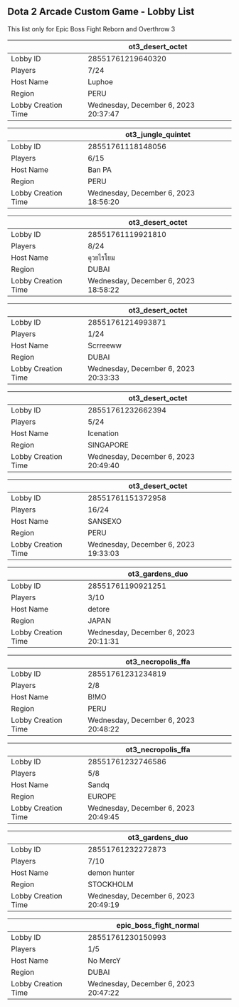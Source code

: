 ## Dota 2 Arcade Custom Game - Lobby List

This list only for Epic Boss Fight Reborn and Overthrow 3

|  | ot3_desert_octet |
| ------ | ------ |
| Lobby ID | 28551761219640320 |
| Players | 7/24 |
| Host Name | Luphoe |
| Region | PERU |
| Lobby Creation Time | Wednesday, December 6, 2023 20:37:47 |


|  | ot3_jungle_quintet |
| ------ | ------ |
| Lobby ID | 28551761118148056 |
| Players | 6/15 |
| Host Name | Ban PA |
| Region | PERU |
| Lobby Creation Time | Wednesday, December 6, 2023 18:56:20 |


|  | ot3_desert_octet |
| ------ | ------ |
| Lobby ID | 28551761119921810 |
| Players | 8/24 |
| Host Name | คุวยไรโยม |
| Region | DUBAI |
| Lobby Creation Time | Wednesday, December 6, 2023 18:58:22 |


|  | ot3_desert_octet |
| ------ | ------ |
| Lobby ID | 28551761214993871 |
| Players | 1/24 |
| Host Name | Scrreeww |
| Region | DUBAI |
| Lobby Creation Time | Wednesday, December 6, 2023 20:33:33 |


|  | ot3_desert_octet |
| ------ | ------ |
| Lobby ID | 28551761232662394 |
| Players | 5/24 |
| Host Name | Icenation |
| Region | SINGAPORE |
| Lobby Creation Time | Wednesday, December 6, 2023 20:49:40 |


|  | ot3_desert_octet |
| ------ | ------ |
| Lobby ID | 28551761151372958 |
| Players | 16/24 |
| Host Name | SANSEXO |
| Region | PERU |
| Lobby Creation Time | Wednesday, December 6, 2023 19:33:03 |


|  | ot3_gardens_duo |
| ------ | ------ |
| Lobby ID | 28551761190921251 |
| Players | 3/10 |
| Host Name | detore |
| Region | JAPAN |
| Lobby Creation Time | Wednesday, December 6, 2023 20:11:31 |


|  | ot3_necropolis_ffa |
| ------ | ------ |
| Lobby ID | 28551761231234819 |
| Players | 2/8 |
| Host Name | B!MO |
| Region | PERU |
| Lobby Creation Time | Wednesday, December 6, 2023 20:48:22 |


|  | ot3_necropolis_ffa |
| ------ | ------ |
| Lobby ID | 28551761232746586 |
| Players | 5/8 |
| Host Name | Sandq |
| Region | EUROPE |
| Lobby Creation Time | Wednesday, December 6, 2023 20:49:45 |


|  | ot3_gardens_duo |
| ------ | ------ |
| Lobby ID | 28551761232272873 |
| Players | 7/10 |
| Host Name | demon hunter |
| Region | STOCKHOLM |
| Lobby Creation Time | Wednesday, December 6, 2023 20:49:19 |


|  | epic_boss_fight_normal |
| ------ | ------ |
| Lobby ID | 28551761230150993 |
| Players | 1/5 |
| Host Name | No MercY |
| Region | DUBAI |
| Lobby Creation Time | Wednesday, December 6, 2023 20:47:22 |


